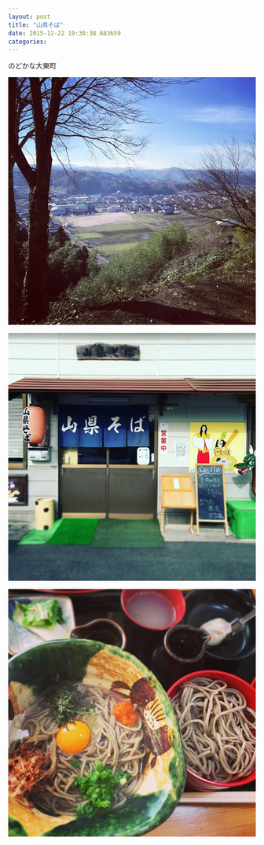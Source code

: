 ```yaml
---
layout: post
title: "山県そば"
date: 2015-12-22 19:30:38.683659
categories: 
---
```


のどかな大東町

![のどかな大東町](/assets/images/201512/12317478_148804132153307_1903828496_n.jpg)

![](/assets/images/201512/12353187_543472032487592_322920921_n.jpg)

![](/assets/images/201512/12353289_991995110823411_591564948_n.jpg)


